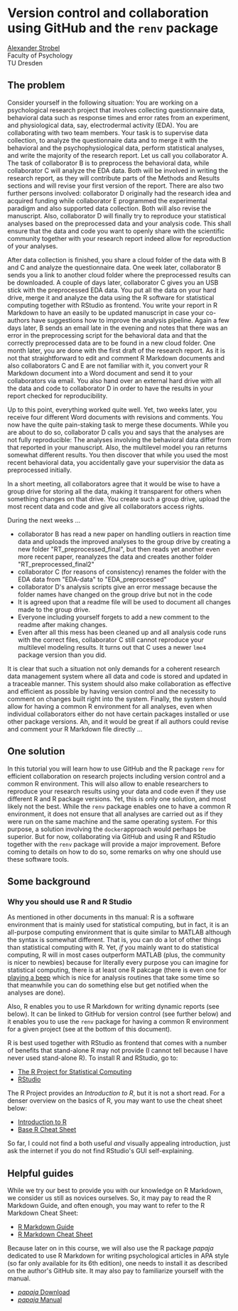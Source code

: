 # Version control and collaboration using GitHub and the `renv` package

[Alexander Strobel](mailto:alexander.strobel@tu-dresden.de)<br>
Faculty of Psychology<br>
TU Dresden

## The problem

Consider yourself in the following situation: 
You are working on a psychological research project that involves collecting questionnaire data, behavioral data such as response times and error rates from an experiment, and physiological data, say, electrodermal activity (EDA).
You are collaborating with two team members. 
Your task is to supervise data collection, to analyze the questionnaire data and to merge it with the behavioral and the psychophysiological data, perform statistical analyses, and write the majority of the research report.
Let us call you collaborator A.
The task of collaborator B is to preprocess the behavioral data, while collaborator C will analyze the EDA data.
Both will be involved in writing the research report, as they will contribute parts of the Methods and Results sections and will revise your first version of the report.
There are also two further persons involved: collaborator D originally had the research idea and acquired funding while collaborator E programmed the experimental paradigm and also supported data collection.
Both will also revise the manuscript. 
Also, collaborator D will finally try to reproduce your statistical analyses based on the preprocessed data and your analysis code.
This shall ensure that the data and code you want to openly share with the scientific community together with your research report indeed allow for reproduction of your analyses.

After data collection is finished, you share a cloud folder of the data with B and C and analyze the questionnaire data.
One week later, collaborator B sends you a link to another cloud folder where the preprocessed results can be downloaded. 
A couple of days later, collaborator C gives you an USB stick with the preprocessed EDA data.
You put all the data on your hard drive, merge it and analyze the data using the R software for statistical computing together with RStudio as frontend.
You write your report in R Markdown to have an easily to be updated manuscript in case your co-authors have suggestions how to improve the analysis pipeline.
Again a few days later, B sends an email late in the evening and notes that there was an error in the preprocessing script for the behavioral data and that the correctly preprocessed data are to be found in a new cloud folder.
One month later, you are done with the first draft of the research report. 
As it is not that straightforward to edit and comment R Markdown documents and also collaborators C and E are not familiar with it, you convert your R Markdown document into a Word document and send it to your collaborators via email. 
You also hand over an external hard drive with all the data and code to collaborator D in order to have the results in your report checked for reproducibility.

Up to this point, everything worked quite well.
Yet, two weeks later, you receive four different Word documents with revisions and comments. 
You now have the quite pain-staking task to merge these documents.
While you are about to do so, collaborator D calls you and says that the analyses are not fully reproducible: 
The analyses involving the behavioral data differ from that reported in your manuscript.
Also, the multilevel model you ran returns somewhat different results.
You then discover that while you used the most recent behavioral data, you accidentally gave your supervisior the data as preprocessed initially.

In a short meeting, all collaborators agree that it would be wise to have a group drive for storing all the data, making it transparent for others when something changes on that drive.
You create such a group drive, upload the most recent data and code and give all collaborators access rights.

During the next weeks ...
- collaborator B has read a new paper on handling outliers in reaction time data and uploads the improved analyses to the group drive by creating a new folder "RT_preprocessed_final", but then reads yet another even more recent paper, reanalyzes the data and creates another folder "RT_preprocessed_final2" 
- collaborator C (for reasons of consistency) renames the folder with the EDA data from "EDA-data" to "EDA_preprocessed"
- collaborator D's analysis scripts give an error message because the folder names have changed on the group drive but not in the code
- It is agreed upon that a readme file  will be used to document all changes made to the group drive.
- Everyone including yourself forgets to add a new comment to the readme after making changes.
- Even after all this mess has been cleaned up and all analysis code runs with the correct files, collaborator C still cannot reproduce your multilevel modeling results. It turns out that C uses a newer `lme4` package version than you did.    

It is clear that such a situation not only demands for a coherent research data management system where all data and code is stored and updated in a traceable manner. This system should also make collaboration as effective and efficient as possible by having version control and the necessity to comment on changes built right into the system. Finally, the system should allow for having a common R environment for all analyses, even when individual collaborators either do not have certain packages installed or use other package versions. Ah, and it would be great if all authors could revise and comment your R Markdown file directly ...

## One solution

In this tutorial you will learn how to use GitHub and the R package `renv` for efficient collaboration on research projects including version control and a common R environment. This will also allow to enable researchers to reproduce your research results using your data and code even if they use different R and R package versions. Yet, this is only one solution, and most likely not the best. While the `renv` package enables one to have a common R environment, it does not ensure that all analyses are carried out as if they were run on the same machine and the same operating system. For this purpose, a solution involving the `docker`approach would perhaps be superior. But for now, collaborating via GitHub and using R and RStudio together with the `renv` package will provide a major improvement. Before coming to details on how to do so, some remarks on why one should use these software tools.

## Some background

### Why you should use R and R Studio

As mentioned in other documents in ths manual: R is a software environment that is mainly used for statistical computing, but in fact, it is an all-purpose computing environment that is quite similar to MATLAB although the syntax is somewhat different. That is, you can do a lot of other things than statistical computing with R. Yet, *if* you mainly want to do statistical computing, R will in most cases outperform MATLAB (plus, the community is nicer to newbies) because for literally every purpose you can imagine for statistical computing, there is at least one R pakcage (there is even one for [playing a beep](https://cran.r-project.org/web/packages/beepr/index.html) which is nice for analysis routines that take some time so that meanwhile you can do something else but get notified when the analyses are done). 

Also, R enables you to use R Markdown for writing dynamic reports (see below). It can be linked to GitHub for version control (see further below) and it enables you to use the `renv` package for having a common R environment for a given project (see at the bottom of this document).

R is best used together with RStudio as frontend that comes with a number of benefits that stand-alone R may not provide (I cannot tell because I have never used stand-alone R). To install R and RStudio, go to: 

- [The R Project for Statistical Computing](https://www.r-project.org)
- [RStudio](https://www.rstudio.com/products/rstudio/download/) 

The R Project provides an _Introduction to R_, but it is not a short read. For a denser overview on the basics of R, you may want to use the cheat sheet below:

- [Introduction to R](https://cran.r-project.org/doc/manuals/r-release/R-intro.pdf)
- [Base R Cheat Sheet](https://iqss.github.io/dss-workshops/R/Rintro/base-r-cheat-sheet.pdf)

So far, I could not find a both useful *and* visually appealing introduction, just ask the internet if you do not find RStudio's GUI self-explaining.

## Helpful guides

While we try our best to provide you with our knowledge on R Markdown, we consider us still as novices ourselves. So, it may pay to read the R Markdown Guide, and often enough, you may want to refer to the R Markdown Cheat Sheet:

- [R Markdown Guide](https://bookdown.org/yihui/bookdown/)
- [R Markdown Cheat Sheet](https://www.rstudio.com/wp-content/uploads/2015/02/rmarkdown-cheatsheet.pdf)

Because later on in this course, we will also use the R package *papaja* dedicated to use R Markdown for writing psychological articles in APA style (so far only available for its 6th edition), one needs to install it as described on the author's GitHub site. It may also pay to familiarize yourself with the manual.

- [*papaja* Download](https://github.com/crsh/papaja)
- [*papaja* Manual](http://frederikaust.com/papaja_man/)
